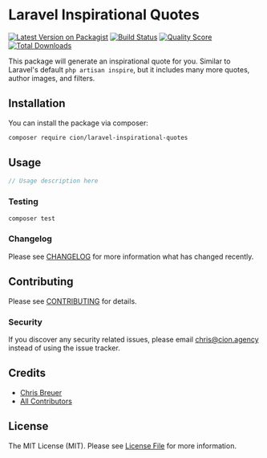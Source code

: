 # Laravel Inspirational Quotes

[![Latest Version on Packagist](https://img.shields.io/packagist/v/cion/laravel-inspirational-quotes.svg?style=flat-square)](https://packagist.org/packages/cion/laravel-inspirational-quotes)
[![Build Status](https://img.shields.io/travis/cion/laravel-inspirational-quotes/master.svg?style=flat-square)](https://travis-ci.org/ci-on/laravel-inspirational-quotes)
[![Quality Score](https://img.shields.io/scrutinizer/g/cion/laravel-inspirational-quotes.svg?style=flat-square)](https://scrutinizer-ci.com/g/ci-on/laravel-inspirational-quotes)
[![Total Downloads](https://img.shields.io/packagist/dt/cion/laravel-inspirational-quotes.svg?style=flat-square)](https://packagist.org/packages/ci-on/laravel-inspirational-quotes)

This package will generate an inspirational quote for you. Similar to Laravel's default `php artisan inspire`, but it includes many more quotes, author images, and filters.

## Installation

You can install the package via composer:

```bash
composer require cion/laravel-inspirational-quotes
```

## Usage

``` php
// Usage description here
```

### Testing

``` bash
composer test
```

### Changelog

Please see [CHANGELOG](CHANGELOG.md) for more information what has changed recently.

## Contributing

Please see [CONTRIBUTING](CONTRIBUTING.md) for details.

### Security

If you discover any security related issues, please email chris@cion.agency instead of using the issue tracker.

## Credits

- [Chris Breuer](https://github.com/ci-on)
- [All Contributors](../../contributors)

## License

The MIT License (MIT). Please see [License File](LICENSE.md) for more information.
